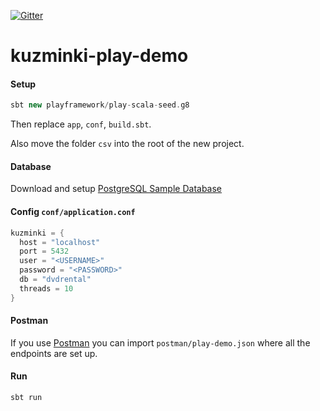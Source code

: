 [![Gitter](https://img.shields.io/gitter/room/rdbc-io/rdbc.svg?style=flat-square)](https://gitter.im/kuzminki/community)

# kuzminki-play-demo

#### Setup

```sbt
sbt new playframework/play-scala-seed.g8
```

Then replace `app`, `conf`, `build.sbt`.

Also move the folder `csv` into the root of the new project.

#### Database

Download and setup [PostgreSQL Sample Database](https://www.postgresqltutorial.com/postgresql-sample-database/)

#### Config `conf/application.conf`

```sbt
kuzminki = {
  host = "localhost"
  port = 5432
  user = "<USERNAME>"
  password = "<PASSWORD>"
  db = "dvdrental"
  threads = 10
}
```

#### Postman

If you use [Postman](https://www.postman.com/) you can import `postman/play-demo.json` where all the endpoints are set up.

#### Run

```sbt
sbt run
```